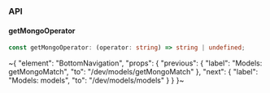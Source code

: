 

### API

#### getMongoOperator

```ts
const getMongoOperator: (operator: string) => string | undefined;
```


~{
  "element": "BottomNavigation",
  "props": {
    "previous": {
      "label": "Models: getMongoMatch",
      "to": "/dev/models/getMongoMatch"
    },
    "next": {
      "label": "Models: models",
      "to": "/dev/models/models"
    }
  }
}~
